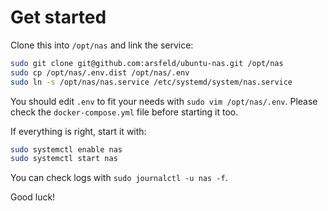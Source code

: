 Get started
=====

Clone this into `/opt/nas` and link the service:

```bash
sudo git clone git@github.com:arsfeld/ubuntu-nas.git /opt/nas
sudo cp /opt/nas/.env.dist /opt/nas/.env
sudo ln -s /opt/nas/nas.service /etc/systemd/system/nas.service
```

You should edit `.env` to fit your needs with `sudo vim /opt/nas/.env`. Please check the `docker-compose.yml` file before starting it too.

If everything is right, start it with:

```bash
sudo systemctl enable nas
sudo systemctl start nas
```

You can check logs with `sudo journalctl -u nas -f`.

Good luck!
